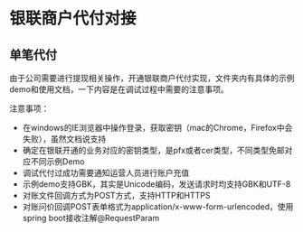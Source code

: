 # 银联商户代付对接

## 单笔代付

由于公司需要进行提现相关操作，开通银联商户代付实现，文件夹内有具体的示例demo和使用文档，一下内容是在调试过程中需要的注意事项。

注意事项：
- 在windows的IE浏览器中操作登录，获取密钥（mac的Chrome，Firefox中会失败），虽然文档说支持
- 确定在银联开通的业务对应的密钥类型，是pfx或者cer类型，不同类型免邮对应不同示例Demo
- 调试代付过成功需要通知运营人员进行账户充值
- 示例demo支持GBK，其实是Unicode编码，发送请求时均支持GBK和UTF-8
- 对账文件回调方式为POST方式，支持HTTP和HTTPS
- 对账问价回调POST表单格式为application/x-www-form-urlencoded，使用spring boot接收注解@RequestParam